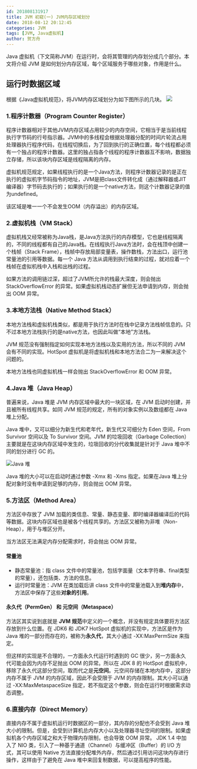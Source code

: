 ```yaml
---
id: 201808131917
title: JVM 初窥(一) JVM内存区域划分
date: 2018-08-12 20:12:45
categories: JVM
tags: [JVM, Java虚拟机]
author: 贺方舟
---
```


Java 虚拟机（下文简称JVM）在运行时，会将其管理的内存划分成几个部分。本文将介绍 JVM 是如何划分内存区域，每个区域服务于哪些对象，作用是什么。

## 运行时数据区域
根据《Java虚拟机规范》，将JVM内存区域划分为如下图所示的几块。
![](http://p8e6biisu.bkt.clouddn.com/blogJVM%E5%86%85%E5%AD%98%E5%88%92%E5%88%86.jpeg)

### 1.程序计数器（Program Counter Register）
程序计数器相对于其他JVM内存区域占用较少的内存空间，它相当于是当前线程执行字节码的行号指示器。JVM中的多线程会根据处理器分配的时间片轮流占用处理器执行程序代码，在线程切换后，为了回到执行的正确位置，每个线程都必须有一个独占的程序计数器。这里的独占指各个线程的程序计数器互不影响，数据独立存储，所以该块内存区域是线程隔离的内存。

虚拟机规范规定，如果线程执行的是一个Java方法，则程序计数器记录的是正在执行的虚拟机字节码指令的地址，JVM是把class文件转化成（通过解释器或JIT编译器）字节码去执行的；如果执行的是一个native方法，则这个计数器记录的值为undefined。

该区域是唯一一个不会发生OOM（内存溢出）的内存区域。

### 2.虚拟机栈（VM Stack）
虚拟机栈又经常被称为Java栈，是Java方法执行的内存模型，它也是线程隔离的，不同的线程都有自己的Java栈。在线程执行Java方法时，会在栈顶中创建一个栈帧（Stack Frame），栈帧中存放局部变量表，操作数栈，方法出口，运行池常量池的引用等数据。每一个 Java 方法从调用到执行结束的过程，就对应着一个栈帧在虚拟机栈中入栈和出栈的过程。

如果方法的调用链过深，超过了JVM所允许的栈最大深度，则会抛出 StackOverflowError 的异常。如果虚拟机栈动态扩展但无法申请到内存，则会抛出 OOM 异常。

### 3.本地方法栈（Native Method Stack）
本地方法栈和虚拟机栈类似，都是用于执行方法时在栈中记录方法栈帧信息的。只不过本地方法栈执行的是native方法，也因此叫做“本地”方法栈。

JVM 规范没有强制指定如何实现本地方法栈以及实用的方法，所以不同的 JVM 会有不同的实现。HotSpot 虚拟机是将虚拟机栈和本地方法合二为一来解决这个问题的。

本地方法栈也同虚拟机栈一样会抛出 StackOverflowError 和 OOM 异常。
### 4.Java 堆（Java Heap）
普遍来说，Java 堆是 JVM 内存区域中最大的一块区域，在 JVM 启动时创建，并且被所有线程共享。如同 JVM 规范的规定，所有的对象实例以及数组都在 Java 堆上分配。

Java 堆中，又可以细分为新生代和老年代，新生代又可细分为 Eden 空间，From Survivor 空间以及 To Survivor 空间。JVM 的垃圾回收（Garbage Collection）主要就是在这块内存区域中发生的，垃圾回收的分代收集就是针对于 Java 堆中不同的划分进行 GC 的。

![Java 堆](http://p8e6biisu.bkt.clouddn.com/Java%E5%A0%86.jpg)

Java 堆的大小可以在启动时通过参数 -Xmx 和 -Xms 指定。如果在Java 堆上分配对象时没有申请到足够的内存，则会抛出 OOM 异常。

### 5.方法区（Method Area） 
方法区中存放了 JVM 加载的类信息、常量、静态变量、即时编译器编译后的代码等数据。这块内存区域也是被各个线程共享的。方法区又被称为非堆（Non-Heap），用于与堆区分开。

当方法区无法满足内存分配需求时，将会抛出 OOM 异常。

#### 常量池
- 静态常量池：指 class 文件中的常量池，包括字面量（文本字符串、final类型的常量），还包括类、方法的信息。
- 运行时常量池：JVM 在类加载后讲 class 文件中的常量池载入到**堆内存**中，方法区中保存了这些**对象的引用**。

#### 永久代（PermGen） 和 元空间（Metaspace）
方法区其实说到底就是 **JVM 规范**中定义的一个概念，并没有规定具体要将方法区存放到什么位置。在 JDK6 和 JDK7 HotSpot 虚拟机的实现中，方法区是作为 Java 堆的一部分而存在的，被称为**永久代**，其大小通过 -XX:MaxPermSize 来指定。

但这样的实现是不合理的，一方面永久代运行时遇到的 GC 很少，另一方面永久代可能会因为内存不足抛出 OOM 的异常。所以在 JDK 8 的 HotSpot 虚拟机中，移除了永久代这部分空间，取而代之是**元空间**。元空间存储在本地内存中，这部分内存不属于 JVM 的内存区域，因此不会受限于 JVM 的内存限制。其大小可以通过 -XX:MaxMetaspaceSize 指定，若不指定这个参数，则会在运行时根据需求动态调整。

### 6.直接内存（Direct Memory）
直接内存不属于虚拟机运行时数据区的一部分，其内存的分配也不会受到 Java 堆大小的限制。但是，会受到计算机总内存大小以及处理器寻址空间的限制。如果虚拟机各个内存区域之和大于物理内存限制，也会导致 OOM 异常。
JDK 1.4 中加入了 NIO 类，引入了一种基于通道（Channel）与缓冲区（Buffer）的 I/O 方式，其可以使用 Native 方法直接分配堆外内存，然后通过引用访问这块内存进行操作，这样由于了避免在 Java 堆中来回复制数据，可以提高程序的性能。
